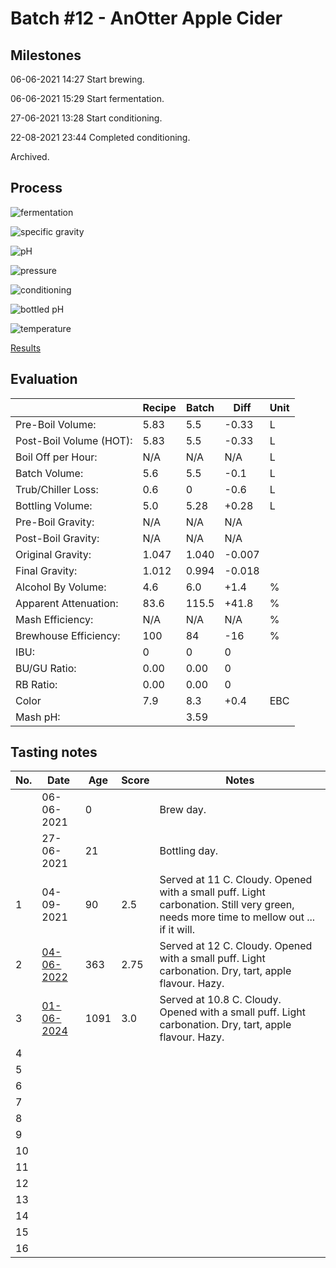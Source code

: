 # Batch #12 - AnOtter Apple Cider

## Milestones

06-06-2021 14:27 Start brewing.

06-06-2021 15:29 Start fermentation.

27-06-2021 13:28 Start conditioning.

22-08-2021 23:44 Completed conditioning.

Archived.

## Process

![fermentation](fermentation.png)

![specific gravity](gravity.png)

![pH](ph.png)

![pressure](pressure.png)

![conditioning](conditioning.png)

![bottled pH](bottled_ph.png)

![temperature](temperature.png)

[Results](./Batch_12_AnOtter_Apple_Cider_results.pdf)

## Evaluation

|                         | Recipe | Batch | Diff   | Unit |
|-------------------------|--------|-------|--------|------|
| Pre-Boil Volume:        | 5.83   | 5.5   | -0.33  | L    |
| Post-Boil Volume (HOT): | 5.83   | 5.5   | -0.33  | L    |
| Boil Off per Hour:      | N/A    | N/A   | N/A    | L    |
| Batch Volume:           | 5.6    | 5.5   | -0.1   | L    |
| Trub/Chiller Loss:      | 0.6    | 0     | -0.6   | L    |
| Bottling Volume:        | 5.0    | 5.28  | +0.28  | L    |
| Pre-Boil Gravity:       | N/A    | N/A   | N/A    |      |
| Post-Boil Gravity:      | N/A    | N/A   | N/A    |      |
| Original Gravity:       | 1.047  | 1.040 | -0.007 |      |
| Final Gravity:          | 1.012  | 0.994 | -0.018 |      |
| Alcohol By Volume:      | 4.6    | 6.0   | +1.4   | %    |
| Apparent Attenuation:   | 83.6   | 115.5 | +41.8  | %    |
| Mash Efficiency:        | N/A    | N/A   | N/A    | %    |
| Brewhouse Efficiency:   | 100    | 84    | -16    | %    |
| IBU:                    | 0      | 0     | 0      |      |
| BU/GU Ratio:            | 0.00   | 0.00  | 0      |      |
| RB Ratio:               | 0.00   | 0.00  | 0      |      |
| Color                   | 7.9    | 8.3   | +0.4   | EBC  |
| Mash pH:                |        | 3.59  |        |      |

## Tasting notes

| No. | Date       | Age | Score | Notes |
|-----|------------|-----|-------|-------|
|     | 06-06-2021 |   0 |       | Brew day. |
|     | 27-06-2021 |  21 |       | Bottling day. |
|   1 | 04-09-2021 |  90 |  2.5  | Served at 11 C. Cloudy. Opened with a small puff. Light carbonation. Still very green, needs more time to mellow out ... if it will. |
|   2 | [04-06-2022](20220604_Batch_12_AnOtter_Apple_Cider_BJCP_Scoresheet-2_16.pdf) | 363 |  2.75 | Served at 12 C. Cloudy. Opened with a small puff. Light carbonation. Dry, tart, apple flavour. Hazy. |
|   3 | [01-06-2024](20240601_Batch_12_AnOtter_Apple_Cider_BJCP_Scoresheet-3_16.pdf) |1091 |  3.0  | Served at 10.8 C. Cloudy. Opened with a small puff. Light carbonation. Dry, tart, apple flavour. Hazy. |
|   4 |            |     |       |  |
|   5 |            |     |       |  |
|   6 |            |     |       |  |
|   7 |            |     |       |  |
|   8 |            |     |       |  |
|   9 |            |     |       |  |
|  10 |            |     |       |  |
|  11 |            |     |       |  |
|  12 |            |     |       |  |
|  13 |            |     |       |  |
|  14 |            |     |       |  |
|  15 |            |     |       |  |
|  16 |            |     |       |  |

